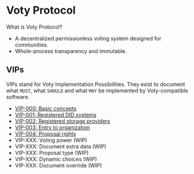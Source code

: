 # Voty Protocol

What is Voty Protocol?

- A decentralized permissionless voting system designed for communities.
- Whole-process transparency and immutable.

## VIPs

VIPs stand for Voty Implementation Possibilities. They exist to document what `MUST`, what `SHOULD` and what `MAY` be implemented by Voty-compatible software.

- [VIP-000: Basic concepts](/vips/VIP-000.md)
- [VIP-001: Registered DID systems](/vips/VIP-001.md)
- [VIP-002: Registered storage providers](/vips/VIP-002.md)
- [VIP-003: Entry to organization](/vips/VIP-003.md)
- [VIP-004: Proposal rights](/vips/VIP-004.md)
- VIP-XXX: Voting power (WIP)
- VIP-XXX: Document extra data (WIP)
- VIP-XXX: Proposal type (WIP)
- VIP-XXX: Dynamic choices (WIP)
- VIP-XXX: Document override (WIP)
